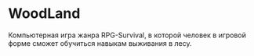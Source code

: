 # WoodLand
Компьютерная игра жанра RPG-Survival, в которой человек в игровой форме сможет обучиться навыкам выживания в лесу.

